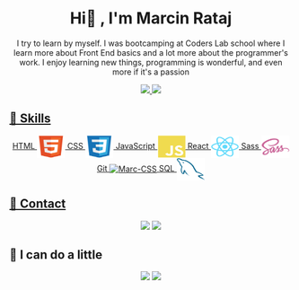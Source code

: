 <div align="center">
  <h1>Hi👋 , I'm Marcin Rataj </h1>
  <p>I try to learn by myself. I was bootcamping at Coders Lab school where I learn more about Front End basics and a lot more about the programmer's work. I enjoy learning new things, programming is wonderful, and even more  if it's a passion</p>
</div>
<div align="center">
  <a href="https://github.com/marcinrataj">
<!--   <img height="180em" src="https://github-readme-stats.vercel.app/api/top-langs/?username=marcinrataj&theme=dracula"/> -->
  <img height="150em" src="https://github-readme-stats.vercel.app/api/top-langs/?username=marcinrataj&layout=compact&langs_count=7&theme=dracula"/>
  <img height="150em" src="https://github-readme-stats.vercel.app/api?username=marcinrataj&theme=dracula&show_icons=true"/>
</div>
    <div>
      <h2> 🚀 Skills </h2>
      </div>
<div align="center">
   <p>HTML <img align="center" alt="Marc-HTML" height="40" width="50" src="https://raw.githubusercontent.com/devicons/devicon/master/icons/html5/html5-original.svg">
   CSS <img align="center" alt="Marc-HTML" height="40" width="50" src="https://raw.githubusercontent.com/devicons/devicon/master/icons/css3/css3-original.svg">
   JavaScript <img align="center" alt="Marc-Js" height="40" width="50" src="https://raw.githubusercontent.com/devicons/devicon/master/icons/javascript/javascript-plain.svg">
   React <img align="center" alt="Marc-React" height="40" width="50" src="https://raw.githubusercontent.com/devicons/devicon/master/icons/react/react-original.svg">
   Sass <img align="center" alt="Marc-CSS" height="40" width="50" src="https://raw.githubusercontent.com/devicons/devicon/master/icons/sass/sass-original.svg">
   Git <img align="center" alt="Marc-CSS" height="40" width="50" src="https://www.vectorlogo.zone/logos/git-scm/git-scm-icon.svg">
   SQL <img align="center" alt="Marc-CSS" height="40" width="50" src="https://raw.githubusercontent.com/devicons/devicon/master/icons/mysql/mysql-original.svg">

</div>
   <div>
   <h2>📱 Contact</h2>
     <p align="center">
   <a href = "mailto:marcinrataj0@gmail.com "><img src="https://img.shields.io/badge/-Gmail-%23333?style=for-the-badge&logo=gmail&logoColor=white" target="_blank"></a>
   <a href="https://www.linkedin.com/in/marcin-rataj-a5167b210/" target="_blank"><img src="https://img.shields.io/badge/-LinkedIn-%230077B5?style=for-the-badge&logo=linkedin&logoColor=white" target="_blank"></a> 
</div>
     <div>
   <h2>🎨 I can do a little</h2>
  <p align="center">
  <img src="https://aleen42.github.io/badges/src/photoshop.svg" target="_blank"></a>
  <img src="https://aleen42.github.io/badges/src/premiere.svg" target="_blank"></a> 
</div>
